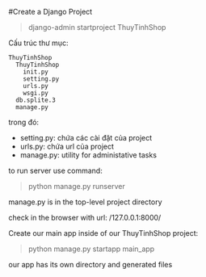 #Create a Django Project
> django-admin startproject ThuyTinhShop

Cấu trúc thư mục:
```
ThuyTinhShop
  ThuyTinhShop
    init.py
    setting.py
    urls.py
    wsgi.py
  db.splite.3
  manage.py
```

trong đó:

* setting.py: chứa các cài đặt của project
* urls.py: chứa url của project
* manage.py: utility for administative tasks

to run server use command:

> python manage.py runserver

manage.py is in the top-level project directory

check in the browser with url: /127.0.0.1:8000/

Create our main app inside of our ThuyTinhShop project:
> python manage.py startapp main_app

our app has its own directory and generated files

